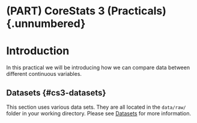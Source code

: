 # (PART) CoreStats 3 (Practicals) {.unnumbered}

# Introduction
In this practical we will be introducing how we can compare data between different continuous variables.

## Datasets {#cs3-datasets}
This section uses various data sets. They are all located in the `data/raw/` folder in your working directory. Please see [Datasets](#index-datasets) for more information.

